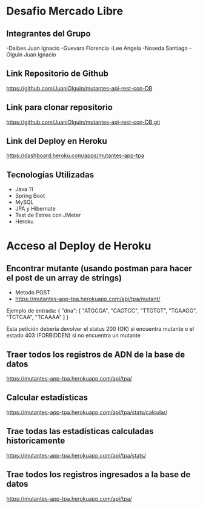 # Desafio Mercado Libre

## Integrantes del Grupo
-Daibes Juan Ignacio
-Guevara Florencia
-Lee Angela
-Noseda Santiago
-Olguin Juan Ignacio

## Link Repositorio de Github
https://github.com/JuaniOlguin/mutantes-api-rest-con-DB

## Link para clonar repositorio
https://github.com/JuaniOlguin/mutantes-api-rest-con-DB.git

## Link del Deploy en Heroku
https://dashboard.heroku.com/apps/mutantes-app-tpa

## Tecnologías Utilizadas
- Java 11
- Spring Boot
- MySQL
- JPA y Hibernate
- Test de Estres con JMeter
- Heroku

# Acceso al Deploy de Heroku

## Encontrar mutante (usando postman para hacer el post de un array de strings)
- Metodo POST
- https://mutantes-app-tpa.herokuapp.com/api/tpa/mutant/ 

Ejemplo de entrada: 
{
    "dna": [
        "ATGCGA",
        "CAGTCC",
        "TTGTGT",
        "TGAAGG",
        "TCTCAA",
        "TCAAAA"
    ]
}

Esta petición debería devolver el status 200 (OK) si encuentra mutante o el estado 403 (FORBIDDEN) si no encuentra un mutante

## Traer todos los registros de ADN de la base de datos
https://mutantes-app-tpa.herokuapp.com/api/tpa/ 

## Calcular estadísticas
https://mutantes-app-tpa.herokuapp.com/api/tpa/stats/calcular/ 

## Trae todas las estadísticas calculadas historicamente
https://mutantes-app-tpa.herokuapp.com/api/tpa/stats/ 

## Trae todos los registros ingresados a la base de datos
https://mutantes-app-tpa.herokuapp.com/api/tpa/